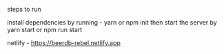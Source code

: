 steps to run

install dependencies by running - yarn or npm init
then start the server by yarn start or npm run start


netlify - https://beerdb-rebel.netlify.app
